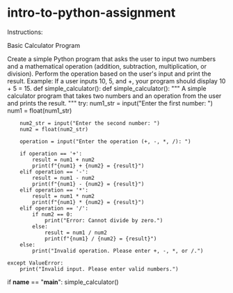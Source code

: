 # intro-to-python-assignment
Instructions:

Basic Calculator Program

Create a simple Python program that asks the user to input two numbers and a mathematical operation (addition, subtraction, multiplication, or division).
Perform the operation based on the user's input and print the result.
Example: If a user inputs 10, 5, and +, your program should display 10 + 5 = 15.
def simple_calculator():
def simple_calculator():
    """
    A simple calculator program that takes two numbers and an operation
    from the user and prints the result.
    """
    try:
        num1_str = input("Enter the first number: ")
        num1 = float(num1_str)

        num2_str = input("Enter the second number: ")
        num2 = float(num2_str)

        operation = input("Enter the operation (+, -, *, /): ")

        if operation == '+':
            result = num1 + num2
            print(f"{num1} + {num2} = {result}")
        elif operation == '-':
            result = num1 - num2
            print(f"{num1} - {num2} = {result}")
        elif operation == '*':
            result = num1 * num2
            print(f"{num1} * {num2} = {result}")
        elif operation == '/':
            if num2 == 0:
                print("Error: Cannot divide by zero.")
            else:
                result = num1 / num2
                print(f"{num1} / {num2} = {result}")
        else:
            print("Invalid operation. Please enter +, -, *, or /.")

    except ValueError:
        print("Invalid input. Please enter valid numbers.")

if __name__ == "__main__":
    simple_calculator()
